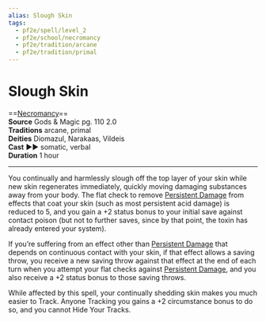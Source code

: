 ```yaml
---
alias: Slough Skin
tags:
  - pf2e/spell/level_2
  - pf2e/school/necromancy
  - pf2e/tradition/arcane
  - pf2e/tradition/primal
---
```


# Slough Skin

==[Necromancy](Necromancy.md)==  
__Source__ Gods & Magic pg. 110 2.0  
**Traditions** arcane, primal  
**Deities** Diomazul, Narakaas, Vildeis  
**Cast** ►► somatic, verbal  
**Duration** 1 hour

---

You continually and harmlessly slough off the top layer of your skin while new skin regenerates immediately, quickly moving damaging substances away from your body. The flat check to remove [Persistent Damage](Persistent%20Damage.md) from effects that coat your skin (such as most persistent acid damage) is reduced to 5, and you gain a +2 status bonus to your initial save against contact poison (but not to further saves, since by that point, the toxin has already entered your system).

If you’re suffering from an effect other than [Persistent Damage](Persistent%20Damage.md) that depends on continuous contact with your skin, if that effect allows a saving throw, you receive a new saving throw against that effect at the end of each turn when you attempt your flat checks against [Persistent Damage](Persistent%20Damage.md), and you also receive a +2 status bonus to those saving throws.

While affected by this spell, your continually shedding skin makes you much easier to Track. Anyone Tracking you gains a +2 circumstance bonus to do so, and you cannot Hide Your Tracks.
